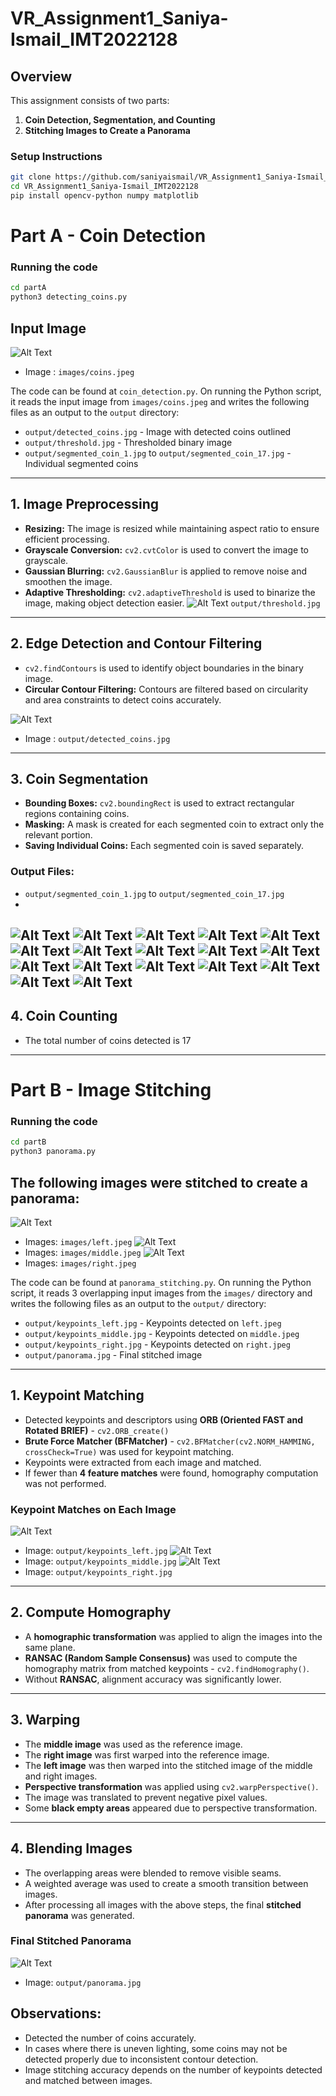 # VR_Assignment1_Saniya-Ismail_IMT2022128

## Overview  
This assignment consists of two parts:  
1. **Coin Detection, Segmentation, and Counting**  
2. **Stitching Images to Create a Panorama**  

### Setup Instructions  
```bash
git clone https://github.com/saniyaismail/VR_Assignment1_Saniya-Ismail_IMT2022128.git
cd VR_Assignment1_Saniya-Ismail_IMT2022128
pip install opencv-python numpy matplotlib
```

# Part A - Coin Detection

### Running the code 
```bash
cd partA
python3 detecting_coins.py
```


## Input Image
![Alt Text](partA/images/coins.jpeg)
- Image : `images/coins.jpeg`

The code can be found at `coin_detection.py`. On running the Python script, it reads the input image from `images/coins.jpeg` and writes the following files as an output to the `output` directory:

- `output/detected_coins.jpg` - Image with detected coins outlined
- `output/threshold.jpg` - Thresholded binary image
- `output/segmented_coin_1.jpg` to `output/segmented_coin_17.jpg` - Individual segmented coins

---

## 1. Image Preprocessing

- **Resizing:** The image is resized while maintaining aspect ratio to ensure efficient processing.
- **Grayscale Conversion:** `cv2.cvtColor` is used to convert the image to grayscale.
- **Gaussian Blurring:** `cv2.GaussianBlur` is applied to remove noise and smoothen the image.
- **Adaptive Thresholding:** `cv2.adaptiveThreshold` is used to binarize the image, making object detection easier.
![Alt Text](partA/output/threshold.jpg)
 `output/threshold.jpg`
---

## 2. Edge Detection and Contour Filtering

- `cv2.findContours` is used to identify object boundaries in the binary image.
- **Circular Contour Filtering:** Contours are filtered based on circularity and area constraints to detect coins accurately.
  
![Alt Text](partA/output/detected_coins.jpg)
- Image : `output/detected_coins.jpg`

---

## 3. Coin Segmentation

- **Bounding Boxes:** `cv2.boundingRect` is used to extract rectangular regions containing coins.
- **Masking:** A mask is created for each segmented coin to extract only the relevant portion.
- **Saving Individual Coins:** Each segmented coin is saved separately.

### Output Files:
- `output/segmented_coin_1.jpg` to `output/segmented_coin_17.jpg`
-
![Alt Text](partA/output/segmented_coin_1.jpg)
![Alt Text](partA/output/segmented_coin_2.jpg)
![Alt Text](partA/output/segmented_coin_3.jpg)
![Alt Text](partA/output/segmented_coin_4.jpg)
![Alt Text](partA/output/segmented_coin_5.jpg)
![Alt Text](partA/output/segmented_coin_6.jpg)
![Alt Text](partA/output/segmented_coin_7.jpg)
![Alt Text](partA/output/segmented_coin_8.jpg)
![Alt Text](partA/output/segmented_coin_9.jpg)
![Alt Text](partA/output/segmented_coin_10.jpg)
![Alt Text](partA/output/segmented_coin_11.jpg)
![Alt Text](partA/output/segmented_coin_12.jpg)
![Alt Text](partA/output/segmented_coin_13.jpg)
![Alt Text](partA/output/segmented_coin_14.jpg)
![Alt Text](partA/output/segmented_coin_15.jpg)
![Alt Text](partA/output/segmented_coin_16.jpg)
![Alt Text](partA/output/segmented_coin_17.jpg)
---

## 4. Coin Counting

- The total number of coins detected is 17

---
# Part B - Image Stitching

### Running the code
``` bash
cd partB
python3 panorama.py
```

## **The following images were stitched to create a panorama:**

![Alt Text](partB/images/left.jpeg)
- Images: `images/left.jpeg`
![Alt Text](partB/images/middle.jpeg)
- Images: `images/middle.jpeg`
![Alt Text](partB/images/right.jpeg)
- Images: `images/right.jpeg`

The code can be found at `panorama_stitching.py`. On running the Python script, it reads 3 overlapping input images from the `images/` directory and writes the following files as an output to the `output/` directory:

- `output/keypoints_left.jpg` - Keypoints detected on `left.jpeg`
- `output/keypoints_middle.jpg` - Keypoints detected on `middle.jpeg`
- `output/keypoints_right.jpg` - Keypoints detected on `right.jpeg`
- `output/panorama.jpg` - Final stitched image

---

## **1. Keypoint Matching**
- Detected keypoints and descriptors using **ORB (Oriented FAST and Rotated BRIEF)** - `cv2.ORB_create()`
- **Brute Force Matcher (BFMatcher)** - `cv2.BFMatcher(cv2.NORM_HAMMING, crossCheck=True)` was used for keypoint matching.
- Keypoints were extracted from each image and matched.
- If fewer than **4 feature matches** were found, homography computation was not performed.

### **Keypoint Matches on Each Image**
![Alt Text](partB/output/keypoints_left.jpg)
- Image: `output/keypoints_left.jpg`
![Alt Text](partB/output/keypoints_middle.jpg)
- Image: `output/keypoints_middle.jpg`
![Alt Text](partB/output/keypoints_right.jpg)
- Image: `output/keypoints_right.jpg`

---

## **2. Compute Homography**
- A **homographic transformation** was applied to align the images into the same plane.
- **RANSAC (Random Sample Consensus)** was used to compute the homography matrix from matched keypoints - `cv2.findHomography()`.
- Without **RANSAC**, alignment accuracy was significantly lower.

---

## **3. Warping**
- The **middle image** was used as the reference image.
- The **right image** was first warped into the reference image.
- The **left image** was then warped into the stitched image of the middle and right images.
- **Perspective transformation** was applied using `cv2.warpPerspective()`.
- The image was translated to prevent negative pixel values.
- Some **black empty areas** appeared due to perspective transformation.

---

## **4. Blending Images**
- The overlapping areas were blended to remove visible seams.
- A weighted average was used to create a smooth transition between images.
- After processing all images with the above steps, the final **stitched panorama** was generated.

### **Final Stitched Panorama**
![Alt Text](partB/output/panorama.jpg)
- Image: `output/panorama.jpg`


## Observations:

- Detected the number of coins accurately.
- In cases where there is uneven lighting, some coins may not be detected properly due to inconsistent contour detection.
- Image stitching accuracy depends on the number of keypoints detected and matched between images.
